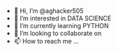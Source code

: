 - 👋 Hi, I’m @aghacker505
- 👀 I’m interested in DATA SCIENCE
- 🌱 I’m currently learning PYTHON
- 💞️ I’m looking to collaborate on 
- 📫 How to reach me ...

<!---
aghacker505/aghacker505 is a ✨ special ✨ repository because its `README.md` (this file) appears on your GitHub profile.
You can click the Preview link to take a look at your changes.
--->
